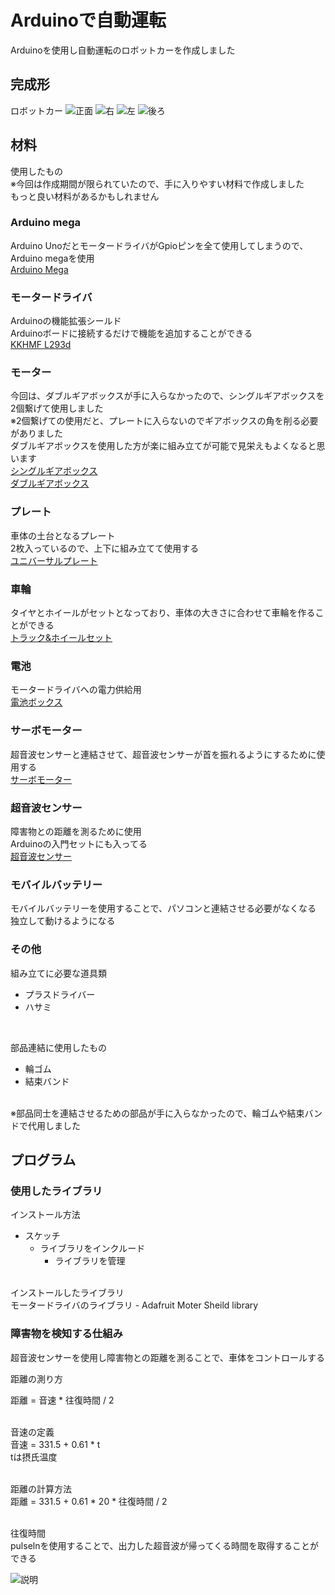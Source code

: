 # Arduinoで自動運転
Arduinoを使用し自動運転のロボットカーを作成しました 

## 完成形
ロボットカー
![正面](./images/front.jpg)
![右](./images/side.jpg) 
![左](./images/lside.jpg)
![後ろ](./images/back.jpg)
<br/>

## 材料
使用したもの<br/>
※今回は作成期間が限られていたので、手に入りやすい材料で作成しました <br/>
もっと良い材料があるかもしれません <br/>

### Arduino mega
Arduino UnoだとモータードライバがGpioピンを全て使用してしまうので、Arduino megaを使用<br/>
[Arduino Mega](https://amzn.asia/d/7uSjvky) <br/>

### モータードライバ
Arduinoの機能拡張シールド <br/>
Arduinoボードに接続するだけで機能を追加することができる <br/>
[KKHMF L293d](https://amzn.asia/d/cqGxtsh) <br/>

### モーター
今回は、ダブルギアボックスが手に入らなかったので、シングルギアボックスを2個繋げて使用しました<br/>
※2個繋げての使用だと、プレートに入らないのでギアボックスの角を削る必要がありました<br/>
ダブルギアボックスを使用した方が楽に組み立てが可能で見栄えもよくなると思います<br/>
[シングルギアボックス](https://amzn.asia/d/fMhvGMw) <br/>
[ダブルギアボックス](https://amzn.asia/d/jbmKmqR) <br/>

### プレート 
車体の土台となるプレート <br/>
2枚入っているので、上下に組み立てて使用する <br/>
[ユニバーサルプレート](https://amzn.asia/d/gD9fNzH) <br/>

### 車輪 
タイヤとホイールがセットとなっており、車体の大きさに合わせて車輪を作ることができる <br/>
[トラック&ホイールセット](https://amzn.asia/d/3UqQYvc) <br/>

### 電池 
モータードライバへの電力供給用 <br/>
[電池ボックス](https://amzn.asia/d/dlBoPju) <br/>

### サーボモーター 
超音波センサーと連結させて、超音波センサーが首を振れるようにするために使用する <br/>
[サーボモーター](https://amzn.asia/d/c1w4U9Z) <br/>

### 超音波センサー 
障害物との距離を測るために使用 <br/>
Arduinoの入門セットにも入ってる <br/>
[超音波センサー](https://amzn.asia/d/cwVZWaR) <br/>

### モバイルバッテリー 
モバイルバッテリーを使用することで、パソコンと連結させる必要がなくなる <br/>
独立して動けるようになる <br/>

### その他 
組み立てに必要な道具類 
- プラスドライバー 
- ハサミ 
<br/>

部品連結に使用したもの 
- 輪ゴム 
- 結束バンド 
<br/>
※部品同士を連結させるための部品が手に入らなかったので、輪ゴムや結束バンドで代用しました 


### 

## プログラム

### 使用したライブラリ
インストール方法
- スケッチ
    - ライブラリをインクルード
        - ライブラリを管理
<br/>
インストールしたライブラリ<br/>
モータードライバのライブラリ
- Adafruit Moter Sheild library 

### 障害物を検知する仕組み
超音波センサーを使用し障害物との距離を測ることで、車体をコントロールする

距離の測り方<br/>

距離 = 音速 * 往復時間 / 2<br/>
<br/>

音速の定義<br/>
音速 = 331.5 + 0.61 * t
<br/>
tは摂氏温度<br/>
<br/>

距離の計算方法<br/>
距離 = 331.5 + 0.61 * 20 * 往復時間 / 2<br/>
<br/>

往復時間<br/>
pulselnを使用することで、出力した超音波が帰ってくる時間を取得することができる<br/>


![説明](images/explain.jpg)






